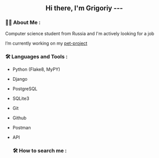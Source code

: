 <h2 align="center">Hi there, I'm Grigoriy</a> 
---

### :man_technologist: About Me :
Computer science student from Russia and I'm actively looking for a job

I’m currently working on my [pet-project](https://github.com/forgitaccaunt/vault_98)
### :hammer_and_wrench: Languages and Tools :
- Python (Flake8, MyPY)
- Django
- PostgreSQL
- SQLite3
- Git
- Github
- Postman
- API

  ### :hammer_and_wrench: How to search me :
